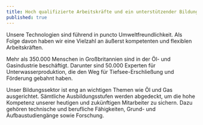 ```yaml
---
title: Hoch qualifizierte Arbeitskräfte und ein unterstützender Bildungssektor
published: true
---
```


Unsere Technologien sind führend in puncto Umweltfreundlichkeit. Als Folge davon haben wir eine Vielzahl an äußerst kompetenten und flexiblen Arbeitskräften.

Mehr als 350.000 Menschen in Großbritannien sind in der Öl- und Gasindustrie beschäftigt. Darunter sind 50.000 Experten für Unterwasserproduktion, die den Weg für Tiefsee-Erschließung und Förderung gebahnt haben.

Unser Bildungssektor ist eng an wichtigen Themen wie Öl und Gas ausgerichtet. Sämtliche Ausbildungsstufen werden abgedeckt, um die hohe Kompetenz unserer heutigen und zukünftigen Mitarbeiter zu sichern. Dazu gehören technische und berufliche Fähigkeiten, Grund- und Aufbaustudiengänge sowie Forschung.
